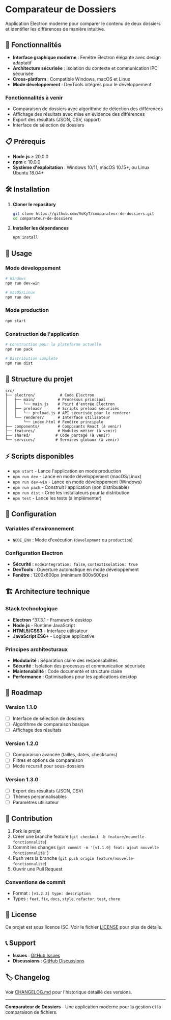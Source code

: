 # Comparateur de Dossiers

Application Electron moderne pour comparer le contenu de deux dossiers et identifier les différences de manière intuitive.

## 🚀 Fonctionnalités

- **Interface graphique moderne** : Fenêtre Electron élégante avec design adaptatif
- **Architecture sécurisée** : Isolation du contexte et communication IPC sécurisée
- **Cross-platform** : Compatible Windows, macOS et Linux
- **Mode développement** : DevTools intégrés pour le développement

### Fonctionnalités à venir
- Comparaison de dossiers avec algorithme de détection des différences
- Affichage des résultats avec mise en évidence des différences
- Export des résultats (JSON, CSV, rapport)
- Interface de sélection de dossiers

## 📋 Prérequis

- **Node.js** ≥ 20.0.0
- **npm** ≥ 10.0.0
- **Système d'exploitation** : Windows 10/11, macOS 10.15+, ou Linux Ubuntu 18.04+

## 🛠 Installation

1. **Cloner le repository**
   ```bash
   git clone https://github.com/VoKyT/comparateur-de-dossiers.git
   cd comparateur-de-dossiers
   ```

2. **Installer les dépendances**
   ```bash
   npm install
   ```

## 🎯 Usage

### Mode développement
```bash
# Windows
npm run dev-win

# macOS/Linux  
npm run dev
```

### Mode production
```bash
npm start
```

### Construction de l'application
```bash
# Construction pour la plateforme actuelle
npm run pack

# Distribution complète
npm run dist
```

## 📁 Structure du projet

```
src/
├── electron/           # Code Electron
│   ├── main/          # Processus principal
│   │   └── main.js    # Point d'entrée Electron
│   ├── preload/       # Scripts preload sécurisés
│   │   └── preload.js # API sécurisée pour le renderer
│   └── renderer/      # Interface utilisateur
│       └── index.html # Fenêtre principale
├── components/        # Composants React (à venir)
├── features/          # Modules métier (à venir)
├── shared/           # Code partagé (à venir)
└── services/         # Services globaux (à venir)
```

## ⚡ Scripts disponibles

- `npm start` - Lance l'application en mode production
- `npm run dev` - Lance en mode développement (macOS/Linux)
- `npm run dev-win` - Lance en mode développement (Windows)
- `npm run pack` - Construit l'application (non distribuable)
- `npm run dist` - Crée les installateurs pour la distribution
- `npm test` - Lance les tests (à implémenter)

## 🔧 Configuration

### Variables d'environnement
- `NODE_ENV` : Mode d'exécution (`development` ou `production`)

### Configuration Electron
- **Sécurité** : `nodeIntegration: false`, `contextIsolation: true`
- **DevTools** : Ouverture automatique en mode développement
- **Fenêtre** : 1200x800px (minimum 800x600px)

## 🏗 Architecture technique

### Stack technologique
- **Electron** ^37.3.1 - Framework desktop
- **Node.js** - Runtime JavaScript
- **HTML5/CSS3** - Interface utilisateur
- **JavaScript ES6+** - Logique applicative

### Principes architecturaux
- **Modularité** : Séparation claire des responsabilités
- **Sécurité** : Isolation des processus et communication sécurisée
- **Maintenabilité** : Code documenté et structure claire
- **Performance** : Optimisations pour les applications desktop

## 🚧 Roadmap

### Version 1.1.0
- [ ] Interface de sélection de dossiers
- [ ] Algorithme de comparaison basique
- [ ] Affichage des résultats

### Version 1.2.0
- [ ] Comparaison avancée (tailles, dates, checksums)
- [ ] Filtres et options de comparaison
- [ ] Mode recursif pour sous-dossiers

### Version 1.3.0
- [ ] Export des résultats (JSON, CSV)
- [ ] Thèmes personnalisables
- [ ] Paramètres utilisateur

## 🤝 Contribution

1. Fork le projet
2. Créer une branche feature (`git checkout -b feature/nouvelle-fonctionnalite`)
3. Commit les changes (`git commit -m '[v1.1.0] feat: ajout nouvelle fonctionnalité'`)
4. Push vers la branche (`git push origin feature/nouvelle-fonctionnalite`)
5. Ouvrir une Pull Request

### Conventions de commit
- Format : `[v1.2.3] type: description`
- Types : `feat`, `fix`, `docs`, `style`, `refactor`, `test`, `chore`

## 📝 License

Ce projet est sous licence ISC. Voir le fichier [LICENSE](LICENSE) pour plus de détails.

## 📞 Support

- **Issues** : [GitHub Issues](https://github.com/VoKyT/comparateur-de-dossiers/issues)
- **Discussions** : [GitHub Discussions](https://github.com/VoKyT/comparateur-de-dossiers/discussions)

## 🏷 Changelog

Voir [CHANGELOG.md](CHANGELOG.md) pour l'historique détaillé des versions.

---

**Comparateur de Dossiers** - Une application moderne pour la gestion et la comparaison de fichiers.